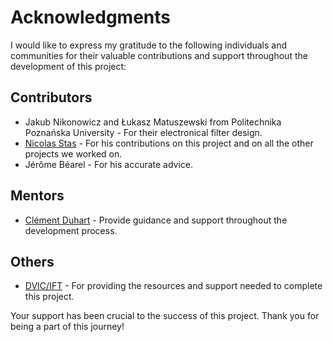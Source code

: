 # Acknowledgments

I would like to express my gratitude to the following individuals and communities for their valuable contributions and support throughout the development of this project:

## Contributors

- Jakub Nikonowicz and Łukasz Matuszewski from Politechnika Poznańska University - For their electronical filter design.
- [Nicolas Stas](https://github.com/COLVERTYETY) - For his contributions on this project and on all the other projects we worked on.
- Jérôme Béarel - For his accurate advice.

## Mentors

- [Clément Duhart](https://github.com/slash6475) - Provide guidance and support throughout the development process.


## Others

- [DVIC/IFT](https://dvic.devinci.fr/) - For providing the resources and support needed to complete this project.


Your support has been crucial to the success of this project. Thank you for being a part of this journey!

